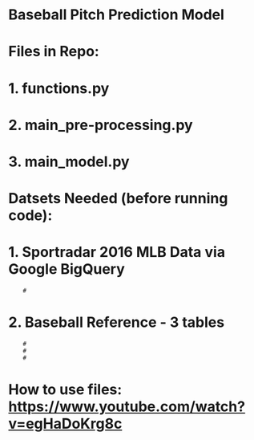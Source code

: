 # Baseball Pitch Prediction Model




# Files in Repo:
   
  # 1. functions.py
  # 2. main_pre-processing.py
  # 3. main_model.py

# Datsets Needed (before running code):
  
  # 1. Sportradar 2016 MLB Data via Google BigQuery
        #
  # 2. Baseball Reference - 3 tables
        #
        #
        #

# How to use files: https://www.youtube.com/watch?v=egHaDoKrg8c

